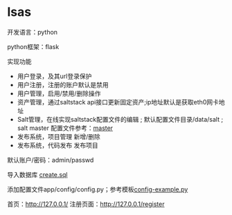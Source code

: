 # lsas

开发语言：python

python框架：flask

实现功能

- 用户登录，及其url登录保护
- 用户注册，注册的账户默认是禁用
- 用户管理，启用/禁用/删除操作
- 资产管理，通过saltstack api接口更新固定资产;ip地址默认是获取eth0网卡地址
- Salt管理，在线实现saltstack配置文件的编辑 ; 默认配置文件目录/data/salt ; salt master 配置文件参考：[master](https://github.com/fandaye/lsas/blob/master/doc/master)
- 发布系统，项目管理 新增/删除
- 发布系统，代码发布 发布项目

默认账户/密码：admin/passwd

导入数据库 [create.sql](https://github.com/fandaye/lsas/blob/master/doc/create.sql)

添加配置文件app/config/config.py；参考模板[config-example.py](https://github.com/fandaye/lsas/blob/master/doc/config-example.py)

首页：http://127.0.0.1/
注册页面：http://127.0.0.1/register
